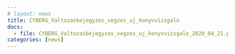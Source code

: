 ```yaml
---
# layout: news
title: CYBERG_Valtozasbejegyzes_vegzes_uj_konyvvizsgalo
docs:
  - file: CYBERG_Valtozasbejegyzes_vegzes_uj_konyvvizsgalo_2020_04_21.pdf
categories: [news]
---
```

